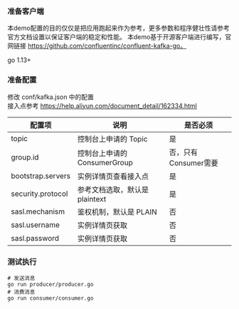 ### 准备客户端
本demo配置的目的仅仅是把应用跑起来作为参考，更多参数和程序健壮性请参考官方文档设置以保证客户端的稳定和性能。
本demo基于开源客户端进行编写，官网链接 https://github.com/confluentinc/confluent-kafka-go。

go 1.13+

### 准备配置
修改 conf/kafka.json 中的配置   
接入点参考 https://help.aliyun.com/document_detail/162334.html

| 配置项 | 说明 |  是否必须 |
| --- | --- | --- |
| topic | 控制台上申请的 Topic | 是
| group.id | 控制台上申请的 ConsumerGroup | 否，只有Consumer需要 |
| bootstrap.servers | 实例详情页查看接入点 | 是 |
| security.protocol | 参考文档选取，默认是plaintext | 是 |
| sasl.mechanism | 鉴权机制，默认是 PLAIN | 否 |
| sasl.username | 实例详情页获取 | 否 |
| sasl.password | 实例详情页获取 | 否 |

### 测试执行
```
# 发送消息
go run producer/producer.go
# 消费消息
go run consumer/consumer.go
```


